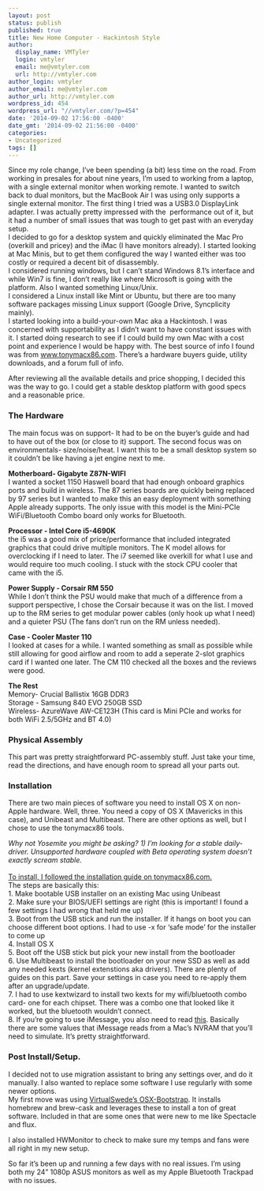 ```yaml
---
layout: post
status: publish
published: true
title: New Home Computer - Hackintosh Style
author:
  display_name: VMTyler
  login: vmtyler
  email: me@vmtyler.com
  url: http://vmtyler.com
author_login: vmtyler
author_email: me@vmtyler.com
author_url: http://vmtyler.com
wordpress_id: 454
wordpress_url: "//vmtyler.com/?p=454"
date: '2014-09-02 17:56:00 -0400'
date_gmt: '2014-09-02 21:56:00 -0400'
categories:
- Uncategorized
tags: []
---
```

<p>Since my role change, I’ve been spending (a bit) less time on the road. From working in presales for about nine years, I’m used to working from a laptop, with a single external monitor when working remote. I wanted to switch back to dual monitors, but the MacBook Air I was using only supports a single external monitor. The first thing I tried was a USB3.0 DisplayLink adapter. I was actually pretty impressed with the  performance out of it, but it had a number of small issues that was tough to get past with an everyday setup.<br />
I decided to go for a desktop system and quickly eliminated the Mac Pro (overkill and pricey) and the iMac (I have monitors already). I started looking at Mac Minis, but to get them configured the way I wanted either was too costly or required a decent bit of disassembly.<br />
I considered running windows, but I can’t stand Windows 8.1’s interface and while Win7 is fine, I don’t really like where Microsoft is going with the platform. Also I wanted something Linux/Unix.<br />
I considered a Linux install like Mint or Ubuntu, but there are too many software packages missing Linux support (Google Drive, Syncplicity mainly).<br />
I started looking into a build-your-own Mac aka a Hackintosh. I was concerned with supportability as I didn’t want to have constant issues with it. I started doing research to see if I could build my own Mac with a cost point and experience I would be happy with. The best source of info I found was from <a title="" href="http://www.tonymacx86.com/" target="_blank">www.tonymacx86.com</a>. There’s a hardware buyers guide, utility downloads, and a forum full of info.</p>
<p>After reviewing all the available details and price shopping, I decided this was the way to go. I could get a stable desktop platform with good specs and a reasonable price.</p>
<h3>The Hardware</h3>
<p>The main focus was on support- It had to be on the buyer’s guide and had to have out of the box (or close to it) support. The second focus was on environmentals- size/noise/heat. I want this to be a small desktop system so it couldn’t be like having a jet engine next to me.</p>
<p><b>Motherboard- Gigabyte Z87N-WIFI</b><br />
<img class="alignleft" title="" src="{{ site.baseurl }}/images/2014/09/1409691778_thumb.jpeg" alt="" align="left" />I wanted a socket 1150 Haswell board that had enough onboard graphics ports and build in wireless. The 87 series boards are quickly being replaced by 97 series but I wanted to make this an easy deployment with something Apple already supports. The only issue with this model is the Mini-PCIe WiFi/Bluetooth Combo board only works for Bluetooth.</p>
<p><b>Processor - Intel Core i5-4690K</b><br />
<img class="alignleft" title="" src="{{ site.baseurl }}/images/2014/09/1409692375_thumb.jpeg" alt="" align="left" />the i5 was a good mix of price/performance that included integrated graphics that could drive multiple monitors. The K model allows for overclocking if I need to later. The i7 seemed like overkill for what I use and would require too much cooling. I stuck with the stock CPU cooler that came with the i5.</p>
<p><b>Power Supply - Corsair RM 550</b><br />
<img class="alignleft" title="" src="{{ site.baseurl }}/images/2014/09/1409692639_thumb.jpeg" alt="" align="left" />While I don’t think the PSU would make that much of a difference from a support perspective, I chose the Corsair because it was on the list. I moved up to the RM series to get modular power cables (only hook up what I need) and a quieter PSU (The fans don’t run on the RM unless needed).</p>
<p><b>Case - Cooler Master 110</b><br />
<img class="alignleft" title="" src="{{ site.baseurl }}/images/2014/09/1409692878_thumb.jpeg" alt="" align="left" />I looked at cases for a while. I wanted something as small as possible while still allowing for good airflow and room to add a seperate 2-slot graphics card if I wanted one later. The CM 110 checked all the boxes and the reviews were good.</p>
<p><b>The Rest</b><br />
Memory- Crucial Ballistix 16GB DDR3<br />
Storage - Samsung 840 EVO 250GB SSD<br />
Wireless- AzureWave AW-CE123H (This card is Mini PCIe and works for both WiFi 2.5/5GHz and BT 4.0)</p>
<h3>Physical Assembly</h3>
<p>This part was pretty straightforward PC-assembly stuff. Just take your time, read the directions, and have enough room to spread all your parts out.</p>
<h3>Installation</h3>
<p>There are two main pieces of software you need to install OS X on non-Apple hardware. Well, three. You need a copy of OS X (Mavericks in this case), and Unibeast and Multibeast. There are other options as well, but I chose to use the tonymacx86 tools.</p>
<p><i>Why not Yosemite you might be asking? 1) I’m looking for a stable daily-driver. Unsupported hardware coupled with Beta operating system doesn’t exactly scream stable.<br />
</i><br />
<a title="" href="http://www.tonymacx86.com/374-unibeast-install-os-x-mavericks-any-supported-intel-based-pc.html" target="_blank">To install, I followed the installation guide on tonymacx86.com.</a><br />
The steps are basically this:<br />
1. Make bootable USB installer on an existing Mac using Unibeast<br />
2. Make sure your BIOS/UEFI settings are right (this is important! I found a few settings I had wrong that held me up)<br />
3. Boot from the USB stick and run the installer. If it hangs on boot you can choose different boot options. I had to use -x for ‘safe mode’ for the installer to come up<br />
4. Install OS X<br />
5. Boot off the USB stick but pick your new install from the bootloader<br />
6. Use Multibeast to install the bootloader on your new SSD as well as add any needed kexts (kernel extenstions aka drivers). There are plenty of guides on this part. Save your settings in case you need to re-apply them after an upgrade/update.<br />
7. I had to use kextwizard to install two kexts for my wifi/bluetooth combo card- one for each chipset. There was a combo one that looked like it worked, but the bluetooth wouldn’t connect.<br />
8. If you’re going to use iMessage, you also need to read <a title="" href="http://www.tonymacx86.com/general-help/110471-how-fix-imessage.html" target="_blank">this</a>. Basically there are some values that iMessage reads from a Mac’s NVRAM that you’ll need to simulate. It’s pretty straightforward.</p>
<h3>Post Install/Setup.</h3>
<p>I decided not to use migration assistant to bring any settings over, and do it manually. I also wanted to replace some software I use regularly with some newer options.<br />
My first move was using <a title="" href="https://github.com/virtualswede/osx-bootstrap" target="_blank">VirtualSwede’s OSX-Bootstrap</a>. It installs homebrew and brew-cask and leverages these to install a ton of great software. Included in that are some ones that were new to me like Spectacle and flux.</p>
<p>I also installed HWMonitor to check to make sure my temps and fans were all right in my new setup.</p>
<p>So far it’s been up and running a few days with no real issues. I’m using both my 24” 1080p ASUS monitors as well as my Apple Bluetooth Trackpad with no issues.</p>
<p>&nbsp;</p>

